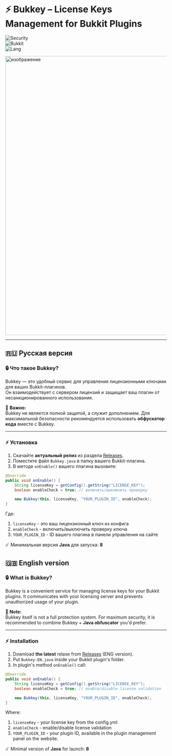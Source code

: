 # ⚡ Bukkey – License Keys Management for Bukkit Plugins  

![Security](https://img.shields.io/badge/Security-Licensing-blue)  
![Bukkit](https://img.shields.io/badge/API-Bukkit%201.16.5-green)  
![Lang](https://img.shields.io/badge/Languages-RU%20%7C%20EN-orange)  

<img width="1471" height="871" alt="изображение" src="https://github.com/user-attachments/assets/267382e7-883c-470f-9a7e-1b877b24cee2" />

---

## 🇷🇺 Русская версия

### 🔒 Что такое Bukkey?
Bukkey — это удобный сервис для управления лицензионными ключами для ваших Bukkit-плагинов.  
Он взаимодействует с сервером лицензий и защищает ваш плагин от несанкционированного использования.  

📌 **Важно:**  
Bukkey не является полной защитой, а служит дополнением. Для максимальной безопасности рекомендуется использовать **обфускатор кода** вместе с Bukkey.  

---

### ⚡ Установка
1. Скачайте **актуальный релиз** из раздела [Releases](../../releases).  
2. Поместите файл `Bukkey.java` в папку вашего Bukkit-плагина.  
3. В методе `onEnable()` вашего плагина вызовите:  

```java
@Override
public void onEnable() {
    String licenseKey = getConfig().getString("LICENSE_KEY"); 
    boolean enableCheck = true; // включить/выключить проверку

    new Bukkey(this, licenseKey, "YOUR_PLUGIN_ID", enableCheck);
}
```
Где:

1. ```licenseKey``` - это ваш лицензионный ключ из конфига
2. ```enableCheck``` - включить/выключить проверку ключа
3. ```YOUR_PLUGIN_ID``` - ID вашего плагина в панели управления на сайте

☄️ Минимальная версия **Java** для запуска: **8**

## 🇬🇧 English version

### 🔒 What is Bukkey?
Bukkey is a convenient service for managing license keys for your Bukkit plugins.
It communicates with your licensing server and prevents unauthorized usage of your plugin. 

📌 **Note:**  
Bukkey itself is not a full protection system. For maximum security, it is recommended to combine Bukkey + **Java obfuscator** you'd prefer.

---

### ⚡ Installation
1. Download **the latest** relase from [Releases](../../releases) (ENG version).  
2. Put `Bukkey-EN.java` inside your Bukkit plugin's folder.  
3. In plugin's method `onEnable()` call:  

```java
@Override
public void onEnable() {
    String licenseKey = getConfig().getString("LICENSE_KEY"); 
    boolean enableCheck = true; // enable/disable license validation

    new Bukkey(this, licenseKey, "YOUR_PLUGIN_ID", enableCheck);
}
```
Where:

1. ```licenseKey``` - your license key from the config.yml
2. ```enableCheck``` - enable/disable license validation
3. ```YOUR_PLUGIN_ID``` - your plugin ID, available in the plugin management panel on the website.

☄️ Minimal version of **Java** for launch: **8**

